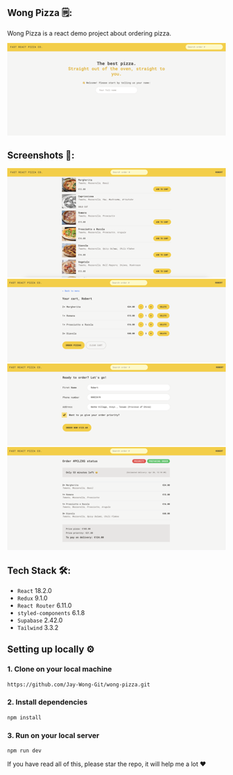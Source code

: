 ## Wong Pizza 🗒️:

Wong Pizza is a react demo project about ordering pizza.

![Home](/public/assets/screenshots/home.png)

## Screenshots 📸:

![Menu](/public/assets/screenshots/menu.png)
![Cart](/public/assets/screenshots/cart.png)
![Info](/public/assets/screenshots/info.png)
![Order](/public/assets/screenshots/order.png)

## Tech Stack 🛠️:

- `React` 18.2.0
- `Redux` 9.1.0
- `React Router` 6.11.0
- `styled-components` 6.1.8
- `Supabase` 2.42.0
- `Tailwind` 3.3.2

## Setting up locally ⚙️

### 1. Clone on your local machine

```bash
https://github.com/Jay-Wong-Git/wong-pizza.git
```

### 2. Install dependencies

```bash
npm install
```

### 3. Run on your local server

```bash
npm run dev
```

If you have read all of this, please star the repo, it will help me a lot ❤️